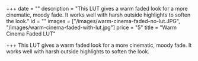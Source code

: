 +++
date = ""
description = "This LUT gives a warm faded look for a more cinematic, moody fade. It works well with harsh outside highlights to soften the look."
id = ""
images = ["/images/warm-cinema-faded-no-lut.JPG", "/images/warm-cinema-faded-with-lut.jpg"]
price = "5"
title = "Warm Cinema Faded LUT"

+++
This LUT gives a warm faded look for a more cinematic, moody fade. It works well with harsh outside highlights to soften the look.